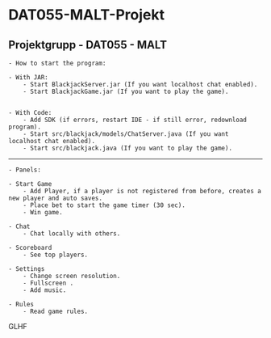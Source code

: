 # DAT055-MALT-Projekt
Projektgrupp - DAT055 - MALT
-------------------------------------------------------------------------------------------------------------------
	- How to start the program:

	- With JAR:
		- Start BlackjackServer.jar (If you want localhost chat enabled).
		- Start BlackjackGame.jar (If you want to play the game).


	- With Code:
		- Add SDK (if errors, restart IDE - if still error, redownload program). 
		- Start src/blackjack/models/ChatServer.java (If you want localhost chat enabled).
		- Start src/blackjack.java (If you want to play the game).
-------------------------------------------------------------------------------------------------------------------
	- Panels:
	
	- Start Game
		- Add Player, if a player is not registered from before, creates a new player and auto saves.
		- Place bet to start the game timer (30 sec).
		- Win game.
	
	- Chat
		- Chat locally with others.
	
	- Scoreboard
		- See top players.
	
	- Settings
		- Change screen resolution.
		- Fullscreen .
		- Add music.
	
	- Rules
		- Read game rules.
	

GLHF
